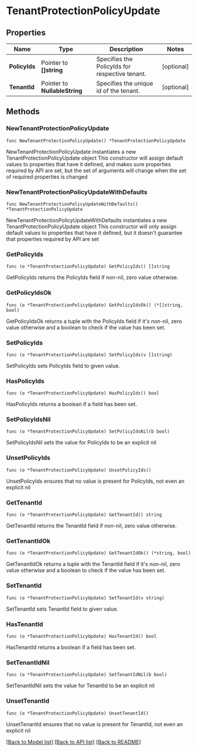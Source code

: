 # TenantProtectionPolicyUpdate

## Properties

Name | Type | Description | Notes
------------ | ------------- | ------------- | -------------
**PolicyIds** | Pointer to **[]string** | Specifies the PolicyIds for respective tenant. | [optional] 
**TenantId** | Pointer to **NullableString** | Specifies the unique id of the tenant. | [optional] 

## Methods

### NewTenantProtectionPolicyUpdate

`func NewTenantProtectionPolicyUpdate() *TenantProtectionPolicyUpdate`

NewTenantProtectionPolicyUpdate instantiates a new TenantProtectionPolicyUpdate object
This constructor will assign default values to properties that have it defined,
and makes sure properties required by API are set, but the set of arguments
will change when the set of required properties is changed

### NewTenantProtectionPolicyUpdateWithDefaults

`func NewTenantProtectionPolicyUpdateWithDefaults() *TenantProtectionPolicyUpdate`

NewTenantProtectionPolicyUpdateWithDefaults instantiates a new TenantProtectionPolicyUpdate object
This constructor will only assign default values to properties that have it defined,
but it doesn't guarantee that properties required by API are set

### GetPolicyIds

`func (o *TenantProtectionPolicyUpdate) GetPolicyIds() []string`

GetPolicyIds returns the PolicyIds field if non-nil, zero value otherwise.

### GetPolicyIdsOk

`func (o *TenantProtectionPolicyUpdate) GetPolicyIdsOk() (*[]string, bool)`

GetPolicyIdsOk returns a tuple with the PolicyIds field if it's non-nil, zero value otherwise
and a boolean to check if the value has been set.

### SetPolicyIds

`func (o *TenantProtectionPolicyUpdate) SetPolicyIds(v []string)`

SetPolicyIds sets PolicyIds field to given value.

### HasPolicyIds

`func (o *TenantProtectionPolicyUpdate) HasPolicyIds() bool`

HasPolicyIds returns a boolean if a field has been set.

### SetPolicyIdsNil

`func (o *TenantProtectionPolicyUpdate) SetPolicyIdsNil(b bool)`

 SetPolicyIdsNil sets the value for PolicyIds to be an explicit nil

### UnsetPolicyIds
`func (o *TenantProtectionPolicyUpdate) UnsetPolicyIds()`

UnsetPolicyIds ensures that no value is present for PolicyIds, not even an explicit nil
### GetTenantId

`func (o *TenantProtectionPolicyUpdate) GetTenantId() string`

GetTenantId returns the TenantId field if non-nil, zero value otherwise.

### GetTenantIdOk

`func (o *TenantProtectionPolicyUpdate) GetTenantIdOk() (*string, bool)`

GetTenantIdOk returns a tuple with the TenantId field if it's non-nil, zero value otherwise
and a boolean to check if the value has been set.

### SetTenantId

`func (o *TenantProtectionPolicyUpdate) SetTenantId(v string)`

SetTenantId sets TenantId field to given value.

### HasTenantId

`func (o *TenantProtectionPolicyUpdate) HasTenantId() bool`

HasTenantId returns a boolean if a field has been set.

### SetTenantIdNil

`func (o *TenantProtectionPolicyUpdate) SetTenantIdNil(b bool)`

 SetTenantIdNil sets the value for TenantId to be an explicit nil

### UnsetTenantId
`func (o *TenantProtectionPolicyUpdate) UnsetTenantId()`

UnsetTenantId ensures that no value is present for TenantId, not even an explicit nil

[[Back to Model list]](../README.md#documentation-for-models) [[Back to API list]](../README.md#documentation-for-api-endpoints) [[Back to README]](../README.md)


